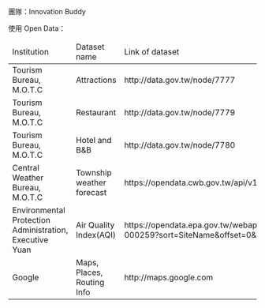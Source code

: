 團隊：Innovation Buddy

使用 Open Data：
<table>
<thead>
<tr>
<td>Institution</td><td>Dataset name</td><td>Link of dataset</td>
</tr>
</thead>
<tr>
<td>Tourism Bureau, M.O.T.C</td><td>Attractions</td><td>http://data.gov.tw/node/7777</td>
</tr>
<tr>
<td>Tourism Bureau, M.O.T.C</td><td>Restaurant</td><td>http://data.gov.tw/node/7779</td>
</tr>
<tr>
<td>Tourism Bureau, M.O.T.C</td><td>Hotel and B&B</td><td>http://data.gov.tw/node/7780</td>
</tr>
<tr>
<td>Central Weather Bureau, M.O.T.C</td><td>Township weather forecast</td><td>https://opendata.cwb.gov.tw/api/v1/rest/datastore/F-D0047-091</td>
</tr>
<tr>
<td>Environmental Protection Administration, Executive Yuan</td><td>Air Quality Index(AQI)</td><td>https://opendata.epa.gov.tw/webapi/api/rest/datastore/355000000I-000259?sort=SiteName&offset=0&limit=1000</td>
</tr>
<tr>
<td>Google</td><td>Maps, Places, Routing Info</td><td>http://maps.google.com</td>
</tr>
</table>

